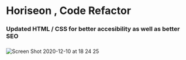 # Horiseon , Code Refactor
### Updated HTML / CSS for better accesibility as well as better SEO
###



![Screen Shot 2020-12-10 at 18 24 25](https://user-images.githubusercontent.com/72999798/101842253-a5fb6480-3b15-11eb-9ffc-7ded877df25c.png)





